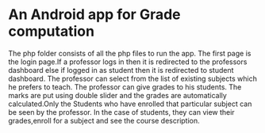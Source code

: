 
# An Android app for Grade computation
The php folder consists of all the php files to run the app.
The first page is the login page.If a professor logs in then
it is redirected to the professors dashboard else if logged in 
as student then it is redirected to student dashboard.
The professor can select from the list of existing subjects 
which he prefers to teach. The professor can give grades to 
his students. The marks are put using double slider and the 
grades are automatically calculated.Only the Students who have enrolled that particular 
subject can be seen by the professor.
In the case of students, they can view their grades,enroll
for a subject and see the course description.

